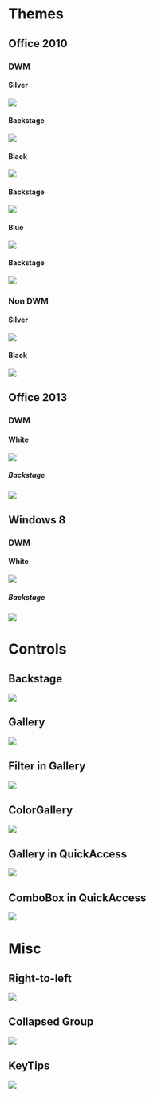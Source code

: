 # Themes
## Office 2010
### DWM
#### Silver
![](https://github.com/fluentribbon/Fluent.Ribbon/raw/master/Images/Screenshots/Office%202010%20-%20Silver.png)
#### Backstage
![](https://github.com/fluentribbon/Fluent.Ribbon/raw/master/Images/Screenshots/Office%202010%20-%20Silver%20-%20Backstage.png)
#### Black
![](https://github.com/fluentribbon/Fluent.Ribbon/raw/master/Images/Screenshots/Office%202010%20-%20Black.png)
#### Backstage
![](https://github.com/fluentribbon/Fluent.Ribbon/raw/master/Images/Screenshots/Office%202010%20-%20Black%20-%20Backstage.png)
#### Blue
![](https://github.com/fluentribbon/Fluent.Ribbon/raw/master/Images/Screenshots/Office%202010%20-%20Blue.png)
#### Backstage
![](https://github.com/fluentribbon/Fluent.Ribbon/raw/master/Images/Screenshots/Office%202010%20-%20Blue%20-%20Backstage.png)
### Non DWM
#### Silver
![](https://github.com/fluentribbon/Fluent.Ribbon/raw/master/Images/Screenshots/Office%202010%20-%20Silver%20-%20Non%20DWM.png)
#### Black
![](https://github.com/fluentribbon/Fluent.Ribbon/raw/master/Images/Screenshots/Office%202010%20-%20Black%20-%20Non%20DWM.png)

## Office 2013
### DWM
#### White
![](https://github.com/fluentribbon/Fluent.Ribbon/raw/master/Images/Screenshots/Office%202013%20-%20White.png)
##### Backstage
![](https://github.com/fluentribbon/Fluent.Ribbon/raw/master/Images/Screenshots/Office%202013%20-%20White%20-%20Backstage.png)

## Windows 8
### DWM
#### White
![](https://github.com/fluentribbon/Fluent.Ribbon/raw/master/Images/Screenshots/Windows%208%20-%20White.png)
##### Backstage
![](https://github.com/fluentribbon/Fluent.Ribbon/raw/master/Images/Screenshots/Windows%208%20-%20White%20-%20Backstage.png)

# Controls
## Backstage
![](https://github.com/fluentribbon/Fluent.Ribbon/raw/master/Images/Screenshots/Office%202010%20-%20Silver%20-%20Backstage.png)
## Gallery
![](https://github.com/fluentribbon/Fluent.Ribbon/raw/master/Images/Screenshots/Office%202010%20-%20Silver%20-%20Gallery.png)
## Filter in Gallery
![](https://github.com/fluentribbon/Fluent.Ribbon/raw/master/Images/Screenshots/Office%202010%20-%20Silver%20-%20Filter%20in%20Gallery.png)
## ColorGallery
![](https://github.com/fluentribbon/Fluent.Ribbon/raw/master/Images/Screenshots/Office%202010%20-%20Silver%20-%20ColorGallery.png)
## Gallery in QuickAccess
![](https://github.com/fluentribbon/Fluent.Ribbon/raw/master/Images/Screenshots/Office%202010%20-%20Silver%20-%20Gallery%20in%20QuickAccess.png)
## ComboBox in QuickAccess
![](https://github.com/fluentribbon/Fluent.Ribbon/raw/master/Images/Screenshots/Office%202010%20-%20Silver%20-%20ComboBox%20in%20QuickAccess.png)

# Misc
## Right-to-left
![](https://github.com/fluentribbon/Fluent.Ribbon/raw/master/Images/Screenshots/Office%202010%20-%20Silver%20-%20RTL.png)
## Collapsed Group
![](https://github.com/fluentribbon/Fluent.Ribbon/raw/master/Images/Screenshots/Office%202010%20-%20Silver%20-%20Collapsed%20Group.png)
## KeyTips
![](https://github.com/fluentribbon/Fluent.Ribbon/raw/master/Images/Screenshots/Office%202010%20-%20Silver%20-%20KeyTips.png)
